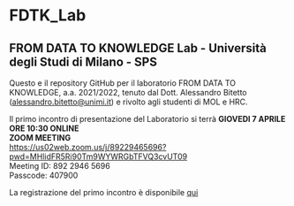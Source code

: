 # FDTK_Lab
<h2>FROM DATA TO KNOWLEDGE Lab - Università degli Studi di Milano - SPS</h2>

Questo e il repository GitHub per il laboratorio FROM DATA TO KNOWLEDGE, a.a. 2021/2022, tenuto dal Dott. Alessandro Bitetto (alessandro.bitetto@unimi.it) e rivolto agli studenti di MOL e HRC.

Il primo incontro di presentazione del Laboratorio si terrà **GIOVEDI 7 APRILE ORE 10:30 ONLINE**
<br>**ZOOM MEETING**
<br>https://us02web.zoom.us/j/89229465696?pwd=MHlidFR5Ri90Tm9WYWRGbTFVQ3cvUT09
<br>Meeting ID: 892 2946 5696
<br>Passcode: 407900


La registrazione del primo incontro è disponibile [qui](https://drive.google.com/drive/folders/1EBM3weunrJR6u2fHqHYZkFE0BPh1ADpB?usp=sharing)
